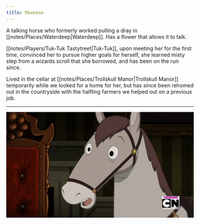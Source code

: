 ```yaml
---
title: Maxeene
---
```

A talking horse who formerly worked pulling a dray in [[notes/Places/Waterdeep|Waterdeep]]. Has a flower that allows it to talk.

[[notes/Players/Tuk-Tuk Tastytreet|Tuk-Tuk]], upon meeting her for the first time, convinced her to pursue higher goals for herself, she learned misty step from a wizards scroll that she borrowed, and has been on the run since.

Lived in the cellar at [[notes/Places/Trollskull Manor|Trollskull Manor]] temporarily while we looked for a home for her, but has since been rehomed out in the countryside with the halfling farmers we helped out on a previous job.


---
![image|250](notes/images/maxresdefault.jpg)


